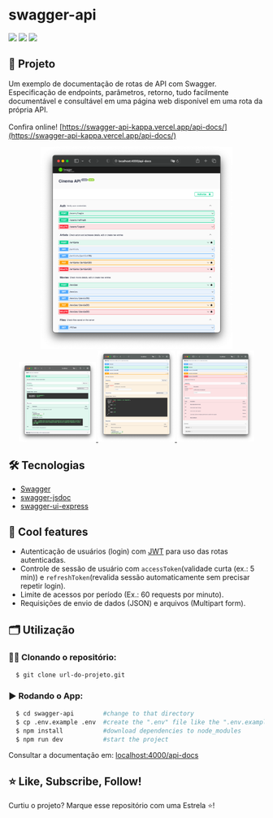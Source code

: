 # swagger-api
<!--
<div align="center">
<img src="https://miro.medium.com/v2/resize:fit:200/format:webp/0*otsfLuH8efGUeedm.png"/>
</div>
-->
![](https://sloc.xyz/github/Alessandro1918/swagger-api/)
![](https://sloc.xyz/github/Alessandro1918/swagger-api?category=code)
![](https://sloc.xyz/github/Alessandro1918/swagger-api?category=comments)

## 🚀 Projeto
Um exemplo de documentação de rotas de API com Swagger. Especificação de endpoints, parâmetros, retorno, tudo facilmente documentável e consultável em uma página web disponível em uma rota da própria API.</br>
</br>
Confira online! [https://swagger-api-kappa.vercel.app/api-docs/](https://swagger-api-kappa.vercel.app/api-docs/)

<div align="center">
  <a href="https://swagger-api-kappa.vercel.app/api-docs/">
    <img src="github_assets/routes.png" alt="routes" title="routes" width="75%"/>
  </a>
</div>
<div align="center">
  <a href="https://swagger-api-kappa.vercel.app/api-docs/">
    <img src="github_assets/api-auth.png" alt="api-auth" title="api-auth" width="30%"/>
  </a>
  <a href="https://swagger-api-kappa.vercel.app/api-docs/">
    <img src="github_assets/api-put.png" alt="api-put" title="api-put" width="30%"/>
  </a>
  <a href="https://swagger-api-kappa.vercel.app/api-docs/">
    <img src="github_assets/api-delete.png" alt="api-delete" title="api-delete" width="30%"/>
  </a>
</div>

## 🛠️ Tecnologias
- [Swagger](https://swagger.io)
- [swagger-jsdoc](https://www.npmjs.com/package/swagger-jsdoc)
- [swagger-ui-express](https://www.npmjs.com/package/swagger-ui-express)

## 🧊 Cool features
- Autenticação de usuários (login) com [JWT](https://jwt.io) para uso das rotas autenticadas.
- Controle de sessão de usuário com <code>accessToken</code>(validade curta (ex.: 5 min)) e <code>refreshToken</code>(revalida sessão automaticamente sem precisar repetir login).
- Limite de acessos por período (Ex.: 60 requests por minuto).
- Requisições de envio de dados (JSON) e arquivos (Multipart form).

## 🗂️ Utilização

### 🐑🐑 Clonando o repositório:

```bash
  $ git clone url-do-projeto.git
```

### ▶️ Rodando o App:

```bash
  $ cd swagger-api        #change to that directory
  $ cp .env.example .env  #create the ".env" file like the ".env.example" file
  $ npm install           #download dependencies to node_modules
  $ npm run dev           #start the project
```

Consultar a documentação em: [localhost:4000/api-docs](http://localhost:4000/api-docs)

## ⭐ Like, Subscribe, Follow!
Curtiu o projeto? Marque esse repositório com uma Estrela ⭐!
